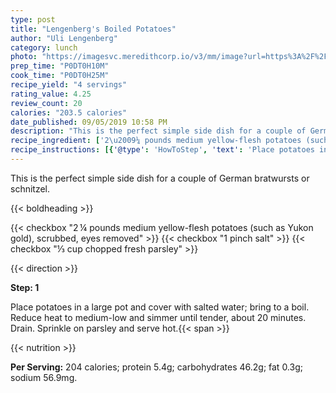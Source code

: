 ```yaml
---
type: post
title: "Lengenberg's Boiled Potatoes"
author: "Uli Lengenberg"
category: lunch
photo: "https://imagesvc.meredithcorp.io/v3/mm/image?url=https%3A%2F%2Fimages.media-allrecipes.com%2Fuserphotos%2F4559646.jpg"
prep_time: "P0DT0H10M"
cook_time: "P0DT0H25M"
recipe_yield: "4 servings"
rating_value: 4.25
review_count: 20
calories: "203.5 calories"
date_published: 09/05/2019 10:58 PM
description: "This is the perfect simple side dish for a couple of German bratwursts or schnitzel."
recipe_ingredient: ['2\u2009¼ pounds medium yellow-flesh potatoes (such as Yukon gold), scrubbed, eyes removed', '1 pinch salt', '⅓ cup chopped fresh parsley']
recipe_instructions: [{'@type': 'HowToStep', 'text': 'Place potatoes in a large pot and cover with salted water; bring to a boil. Reduce heat to medium-low and simmer until tender, about 20 minutes. Drain. Sprinkle on parsley and serve hot.\n'}]
---
```


This is the perfect simple side dish for a couple of German bratwursts or schnitzel. 

{{< boldheading >}}

{{< checkbox "2 ¼ pounds medium yellow-flesh potatoes (such as Yukon gold), scrubbed, eyes removed" >}}
{{< checkbox "1 pinch salt" >}}
{{< checkbox "⅓ cup chopped fresh parsley" >}}


{{< direction >}}

**Step: 1**

Place potatoes in a large pot and cover with salted water; bring to a boil. Reduce heat to medium-low and simmer until tender, about 20 minutes. Drain. Sprinkle on parsley and serve hot.{{< span >}}

{{< nutrition >}}

**Per Serving:** 204 calories; protein 5.4g; carbohydrates 46.2g; fat 0.3g; sodium 56.9mg.